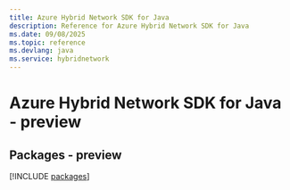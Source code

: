 ```yaml
---
title: Azure Hybrid Network SDK for Java
description: Reference for Azure Hybrid Network SDK for Java
ms.date: 09/08/2025
ms.topic: reference
ms.devlang: java
ms.service: hybridnetwork
---
```

# Azure Hybrid Network SDK for Java - preview
## Packages - preview
[!INCLUDE [packages](hybrid-network-index.md)]